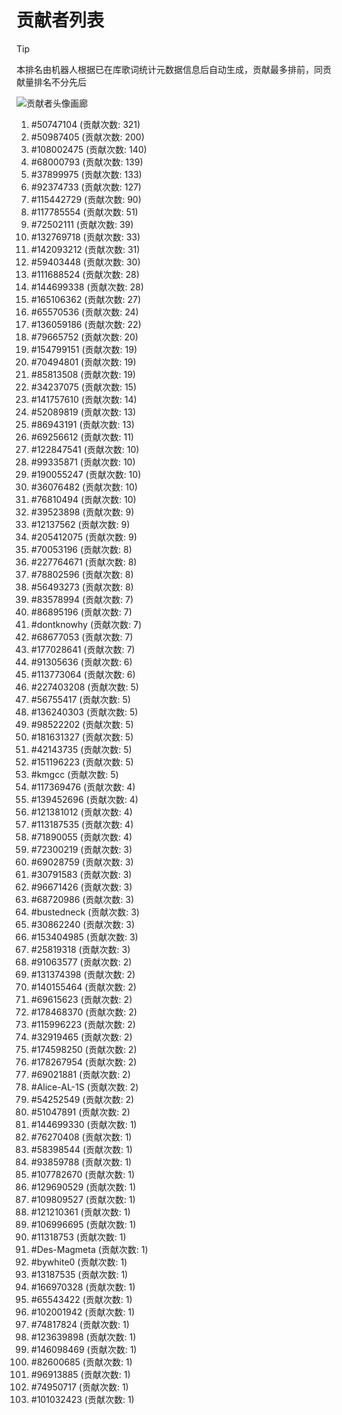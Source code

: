 # 贡献者列表

> [!TIP]
> 本排名由机器人根据已在库歌词统计元数据信息后自动生成，贡献最多排前，同贡献量排名不分先后

![贡献者头像画廊](./CONTRIBUTORS.svg)

1. #50747104 (贡献次数: 321)
2. #50987405 (贡献次数: 200)
3. #108002475 (贡献次数: 140)
4. #68000793 (贡献次数: 139)
5. #37899975 (贡献次数: 133)
6. #92374733 (贡献次数: 127)
7. #115442729 (贡献次数: 90)
8. #117785554 (贡献次数: 51)
9. #72502111 (贡献次数: 39)
10. #132769718 (贡献次数: 33)
11. #142093212 (贡献次数: 31)
12. #59403448 (贡献次数: 30)
13. #111688524 (贡献次数: 28)
14. #144699338 (贡献次数: 28)
15. #165106362 (贡献次数: 27)
16. #65570536 (贡献次数: 24)
17. #136059186 (贡献次数: 22)
18. #79665752 (贡献次数: 20)
19. #154799151 (贡献次数: 19)
20. #70494801 (贡献次数: 19)
21. #85813508 (贡献次数: 19)
22. #34237075 (贡献次数: 15)
23. #141757610 (贡献次数: 14)
24. #52089819 (贡献次数: 13)
25. #86943191 (贡献次数: 13)
26. #69256612 (贡献次数: 11)
27. #122847541 (贡献次数: 10)
28. #99335871 (贡献次数: 10)
29. #190055247 (贡献次数: 10)
30. #36076482 (贡献次数: 10)
31. #76810494 (贡献次数: 10)
32. #39523898 (贡献次数: 9)
33. #12137562 (贡献次数: 9)
34. #205412075 (贡献次数: 9)
35. #70053196 (贡献次数: 8)
36. #227764671 (贡献次数: 8)
37. #78802596 (贡献次数: 8)
38. #56493273 (贡献次数: 8)
39. #83578994 (贡献次数: 7)
40. #86895196 (贡献次数: 7)
41. #dontknowhy (贡献次数: 7)
42. #68677053 (贡献次数: 7)
43. #177028641 (贡献次数: 7)
44. #91305636 (贡献次数: 6)
45. #113773064 (贡献次数: 6)
46. #227403208 (贡献次数: 5)
47. #56755417 (贡献次数: 5)
48. #136240303 (贡献次数: 5)
49. #98522202 (贡献次数: 5)
50. #181631327 (贡献次数: 5)
51. #42143735 (贡献次数: 5)
52. #151196223 (贡献次数: 5)
53. #kmgcc (贡献次数: 5)
54. #117369476 (贡献次数: 4)
55. #139452696 (贡献次数: 4)
56. #121381012 (贡献次数: 4)
57. #113187535 (贡献次数: 4)
58. #71890055 (贡献次数: 4)
59. #72300219 (贡献次数: 3)
60. #69028759 (贡献次数: 3)
61. #30791583 (贡献次数: 3)
62. #96671426 (贡献次数: 3)
63. #68720986 (贡献次数: 3)
64. #bustedneck (贡献次数: 3)
65. #30862240 (贡献次数: 3)
66. #153404985 (贡献次数: 3)
67. #25819318 (贡献次数: 3)
68. #91063577 (贡献次数: 2)
69. #131374398 (贡献次数: 2)
70. #140155464 (贡献次数: 2)
71. #69615623 (贡献次数: 2)
72. #178468370 (贡献次数: 2)
73. #115996223 (贡献次数: 2)
74. #32919465 (贡献次数: 2)
75. #174598250 (贡献次数: 2)
76. #178267954 (贡献次数: 2)
77. #69021881 (贡献次数: 2)
78. #Alice-AL-1S (贡献次数: 2)
79. #54252549 (贡献次数: 2)
80. #51047891 (贡献次数: 2)
81. #144699330 (贡献次数: 1)
82. #76270408 (贡献次数: 1)
83. #58398544 (贡献次数: 1)
84. #93859788 (贡献次数: 1)
85. #107782670 (贡献次数: 1)
86. #129690529 (贡献次数: 1)
87. #109809527 (贡献次数: 1)
88. #121210361 (贡献次数: 1)
89. #106996695 (贡献次数: 1)
90. #11318753 (贡献次数: 1)
91. #Des-Magmeta (贡献次数: 1)
92. #bywhite0 (贡献次数: 1)
93. #13187535 (贡献次数: 1)
94. #166970328 (贡献次数: 1)
95. #65543422 (贡献次数: 1)
96. #102001942 (贡献次数: 1)
97. #74817824 (贡献次数: 1)
98. #123639898 (贡献次数: 1)
99. #146098469 (贡献次数: 1)
100. #82600685 (贡献次数: 1)
101. #96913885 (贡献次数: 1)
102. #74950717 (贡献次数: 1)
103. #101032423 (贡献次数: 1)
